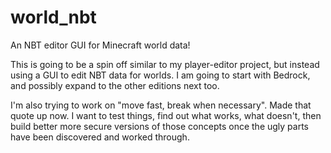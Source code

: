 # world_nbt

An NBT editor GUI for Minecraft world data!

This is going to be a spin off similar to my player-editor project, but instead using a GUI to edit NBT data for worlds. I am going to start with Bedrock, and possibly expand to the other editions next too.

I'm also trying to work on "move fast, break when necessary". Made that quote up now. I want to test things, find out what works, what doesn't, then build better more secure versions of those concepts once the ugly parts have been discovered and worked through.
